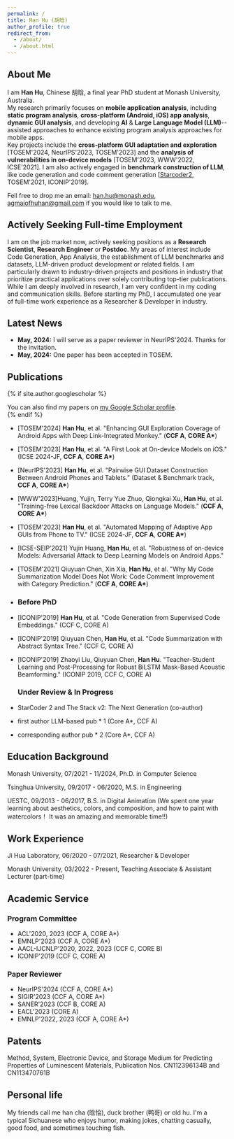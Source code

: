 ```yaml
---
permalink: /
title: Han Hu (胡晗)
author_profile: true
redirect_from: 
  - /about/
  - /about.html
---
```


## About Me

I am **Han Hu**, Chinese 胡晗, a final year PhD student at Monash University, Australia.  
My research primarily focuses on **mobile application analysis**, including **static program analysis**, **cross-platform (Android, iOS) app analysis**, **dynamic GUI analysis**, and developing **AI** & **Large Language Model (LLM)**--assisted approaches to enhance existing program analysis approaches for mobile apps.  
Key projects include the **cross-platform GUI adaptation and exploration** \[TOSEM'2024, NeurIPS'2023, TOSEM'2023\] and the **analysis of vulnerabilities in on-device models** \[TOSEM'2023, WWW'2022, ICSE'2021\]. I am also actively engaged in **benchmark construction of LLM**, like code generation and code comment generation \[[Starcoder2](https://github.com/bigcode-project/starcoder2), TOSEM'2021, ICONIP'2019\].

Fell free to drop me an email: han.hu@monash.edu, agmaiofhuhan@gmail.com if you would like to talk to me. 


## Actively Seeking Full-time Employment

I am on the job market now, actively seeking positions as a **Research Scientist**, **Research Engineer** or **Postdoc**. My areas of interest include Code Generation, App Analysis, the establishment of LLM benchmarks and datasets, LLM-driven product development or related fields.
I am particularly drawn to industry-driven projects and positions in industry that prioritize practical applications over solely contributing top-tier publications. While I am deeply involved in research, I am very confident in my coding and communication skills. Before starting my PhD, I accumulated one year of full-time work experience as a Researcher & Developer in industry.


## Latest News

- **May, 2024:** I will serve as a paper reviewer in NeurIPS'2024. Thanks for the invitation.
- **May, 2024:** One paper has been accepted in TOSEM.


## Publications

{% if site.author.googlescholar %}
  <div class="wordwrap">You can also find my papers on <a href="{{site.author.googlescholar}}">my Google Scholar profile</a>.</div>
{% endif %}

- [TOSEM'2024] **Han Hu**, et al. "Enhancing GUI Exploration Coverage of Android Apps with Deep Link-Integrated Monkey." (**CCF A**, **CORE A\***)
- [TOSEM'2023] **Han Hu**, et al. "A First Look at On-device Models on iOS." (ICSE 2024-JF, **CCF A**, **CORE A\***)
- [NeurIPS'2023] **Han Hu**, et al. "Pairwise GUI Dataset Construction Between Android Phones and Tablets." (Dataset & Benchmark track, **CCF A**, **CORE A\***)
- [WWW'2023]Huang, Yujin, Terry Yue Zhuo, Qiongkai Xu, **Han Hu**, et al. "Training-free Lexical Backdoor Attacks on Language Models." (**CCF A**, **CORE A\***)
- [TOSEM'2023] **Han Hu**, et al. "Automated Mapping of Adaptive App GUIs from Phone to TV." (ICSE 2024-JF, **CCF A**, **CORE A\***)
- [ICSE-SEIP'2021] Yujin Huang, **Han Hu**, et al. "Robustness of on-device Models: Adversarial Attack to Deep Learning Models on Android Apps."
- [TOSEM'2021] Qiuyuan Chen, Xin Xia, **Han Hu**, et al. "Why My Code Summarization Model Does Not Work: Code Comment Improvement with Category Prediction." (**CCF A**, **CORE A\***)

- ### Before PhD
- [ICONIP'2019] **Han Hu**, et al. "Code Generation from Supervised Code Embeddings." (CCF C, CORE A)
- [ICONIP'2019] Qiuyuan Chen, **Han Hu**, et al. "Code Summarization with Abstract Syntax Tree." (CCF C, CORE A)
- [ICONIP'2019] Zhaoyi Liu, Qiuyuan Chen, **Han Hu**. "Teacher-Student Learning and Post-Processing for Robust BiLSTM Mask-Based Acoustic Beamforming." (ICONIP 2019, CCF C, CORE A)

  ### Under Review & In Progress
- StarCoder 2 and The Stack v2: The Next Generation (co-author)
- first author LLM-based pub * 1 (Core A*, CCF A)
- corresponding author pub * 2 (Core A*, CCF A)


## Education Background

Monash University, 07/2021 - 11/2024, Ph.D. in Computer Science

Tsinghua University, 09/2017 - 06/2020, M.S. in Engineering

UESTC, 09/2013 - 06/2017, B.S. in Digital Animation (We spent one year learning about aesthetics, colors, and composition, and how to paint with watercolors！ It was an amazing and memorable time!!)


## Work Experience

Ji Hua Laboratory, 06/2020 - 07/2021, Researcher & Developer

Monash University, 03/2022 - Present, Teaching Associate & Assistant Lecturer (part-time)

## Academic Service

### **Program Committee**
- ACL'2020, 2023 (CCF A, CORE A\*)
- EMNLP'2023 (CCF A, CORE A\*)
- AACL-IJCNLP'2020, 2022, 2023 (CCF C, CORE B)
- ICONIP'2019 (CCF C, CORE A)

### **Paper Reviewer**
- NeurIPS'2024 (CCF A, CORE A\*)
- SIGIR'2023 (CCF A, CORE A\*)
- SANER'2023 (CCF B, CORE A)
- EACL'2023 (CORE A)
- EMNLP'2022, 2023 (CCF A, CORE A\*)


## Patents
Method, System, Electronic Device, and Storage Medium for Predicting Properties of Luminescent Materials, Publication Nos. CN112396134B and CN113470761B


## Personal life
My friends call me han cha (晗恰), duck brother (鸭哥) or old hu. I'm a typical Sichuanese who enjoys humor, making jokes, chatting casually, good food, and sometimes touching fish. 

